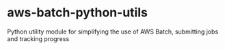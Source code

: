 # aws-batch-python-utils
Python utility module for simplifying the use of AWS Batch, submitting jobs and tracking progress
